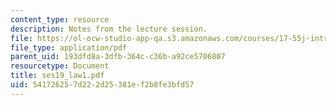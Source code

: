 ```yaml
---
content_type: resource
description: Notes from the lecture session.
file: https://ol-ocw-studio-app-qa.s3.amazonaws.com/courses/17-55j-introduction-to-latin-american-studies-fall-2006/541726257d222d25381ef2b8fe3bfd57_ses19_law1.pdf
file_type: application/pdf
parent_uid: 193dfd8a-3dfb-364c-c36b-a92ce5706807
resourcetype: Document
title: ses19_law1.pdf
uid: 54172625-7d22-2d25-381e-f2b8fe3bfd57
---
```

